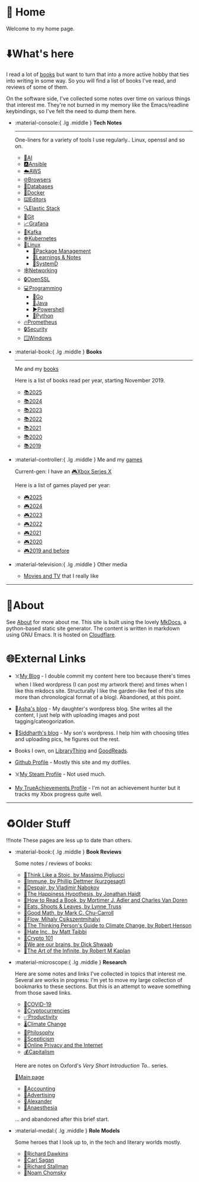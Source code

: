 # 🏡 Home

Welcome to my home page.

# ⬇️What's here

I read a lot of [books](books/index.md) but want to turn that into a
more active hobby that ties into writing in some way. So you will find
a list of books I've read, and reviews of some of them.

On the software side, I've collected some notes over time on various
things that interest me. They're not burned in my memory like the
Emacs/readline keybindings, so I've felt the need to dump them here.

<div class="grid cards" markdown>

-   :material-console:{ .lg .middle } __Tech Notes__

    ---

    One-liners for a variety of tools I use regularly.. Linux, openssl and
    so on.

    - [🧠AI](tech/ai.md)
    - [🅰️Ansible](tech/ansible.md)
    - [☁️AWS](tech/aws.md)
    - [🌐Browsers](tech/browsers.md)
    - [💾Databases](tech/databases.md)
    - [🐋Docker](tech/docker.md)
    - [⌨️Editors](tech/editors.md)
    - [🔍Elastic Stack](tech/elastic.md)
    - [💾Git](tech/git.md)
    - [📈Grafana](tech/grafana.md)
    - [🐞Kafka](tech/kafka.md)
    - [☸️Kubernetes](tech/k8s.md)
    - [🐧Linux](tech/linux/index.md)
        - [🐧Package Management](tech/linux/package-management.md)
        - [🐧Learnings & Notes](tech/linux/learnings-and-notes.md)
        - [🐧SystemD](tech/linux/systemd.md)
    - [🕸️Networking](tech/networking.md)
    - [🔒OpenSSL](tech/openssl.md)
    - [💻Programming](tech/programming/index.md)
        - [🐹Go](tech/programming/go.md)
        - [🍵Java](tech/programming/java.md)
        - [▶️Powershell](tech/programming/powershell.md)
        - [🐍Python](tech/programming/python.md)
    - [🔥Prometheus](tech/prometheus.md)
    - [🔒Security](tech/security.md)
    - [🪟Windows](tech/windows.md)

-   :material-book:{ .lg .middle } __Books__

    ---

    Me and my [books](books/index.md)

    Here is a list of books read per year, starting November 2019.

    - [📚2025](books/2025.md)
    - [📚2024](books/2024.md)
    - [📚2023](books/2023.md)
    - [📚2022](books/2022.md)
    - [📚2021](books/2021.md)
    - [📚2020](books/2020.md)
    - [📚2019](books/2019.md)


-   :material-controller:{ .lg .middle } Me and my [games](games/index.md)

    Current-gen: I have an [🎮Xbox Series X](games/xbox.md)

    Here is a list of games played per year:

    - [🎮2025](games/2025.md)
    - [🎮2024](games/2024.md)
    - [🎮2023](games/2023.md)
    - [🎮2022](games/2022.md)
    - [🎮2021](games/2021.md)
    - [🎮2020](games/2020.md)
    - [🎮2019 and before](games/2019-and-before.md)

-   :material-television:{ .lg .middle } Other media

    - [Movies and TV](archive/movies-and-tv.md) that I really like


</div>


---

# 🐧About

See [About](about.md) for more about me. This site is built using the
lovely [MkDocs](http://www.mkdocs.org), a python-based static site
generator. The content is written in markdown using GNU Emacs. It is
hosted on [Cloudflare](https://cloudflare.com/).

# 🌐External Links

- ☠️[My Blog](https://arunsrin.wordpress.com) - I double commit my
  content here too because there's times when I liked wordpress (I can
  post my artwork there) and times when I like this mkdocs site.
  Structurally I like the garden-like feel of this site more than
  chronological format of a blog). Abandoned, at this point.

- 🦄[Asha's blog](https://pinkwedelia.wordpress.com) - My daughter's
wordpress blog. She writes all the content, I just help with uploading
images and post tagging/cateogorization.

- 🐥[Siddharth's blog](https://astrogrug.wordpress.com) - My son's
wordpress. I help him with choosing titles and uploading pics, he
figures out the rest.

- Books I own, on
  [LibraryThing](https://www.librarything.com/catalog/indeliblestamp)
  and
  [GoodReads](https://www.goodreads.com/user/show/103052357-arun-s).

- [Github Profile](https://github.com/arunsrin/) - Mostly this site
  and my dotfiles.

- ☠️[My Steam Profile](https://steamcommunity.com/id/indeliblestamp) - Not used much.

- [My TrueAchievements
Profile](https://www.trueachievements.com/gamer/arunsrin) - I'm not an
achievement hunter but it tracks my Xbox progress quite well.

---

# ♻️Older Stuff

!!!note
    These pages are less up to date than others. 


<div class="grid cards" markdown>

-   :material-book:{ .lg .middle } __Book Reviews__

    Some notes / reviews of books:

    - [📝Think Like a Stoic, by Massimo Pigliucci](books/reviews/think-like-a-stoic.md)
    - [📝Immune, by Phillip Dettmer (kurzgesagt)](books/reviews/immune.md)
    - [📝Despair, by Vladimir Nabokov](books/reviews/despair.md)
    - [📝The Happiness Hypothesis, by Jonathan Haidt](books/reviews/happiness.md)
    - [📝How to Read a Book, by Mortimer J. Adler and Charles Van Doren](books/reviews/how-to-read-a-book.md)
    - [📝Eats, Shoots & Leaves, by Lynne Truss](books/reviews/eats-shoots-leaves.md)
    - [📝Good Math, by Mark C. Chu-Carroll](books/reviews/good-math.md)
    - [📝Flow, Mihaly Csikszentmihalyi](books/reviews/flow.md)
    - [📝The Thinking Person's Guide to Climate Change, by Robert Henson](books/reviews/thinking-climate-change.md)
    - [📝Hate Inc., by Matt Taibbi](books/reviews/hate-inc.md)
    - [📝Crypto 101](books/reviews/crypto101.md)
    - [📝We are our brains, by Dick Shwaab](books/reviews/we-are-our-brains.md)
    - [📝The Art of the Infinite, by Robert M Kaplan](books/reviews/the-art-of-the-infinite.md)

-   :material-microscope:{ .lg .middle } __Research__

    Here are some notes and links I've collected in topics that interest me. Several
    are works in progress: I'm yet to move my large collection of bookmarks to these
    sections. But this is an attempt to weave something from those saved links.

    - [🦠COVID-19](archive/research/covid-19.md)
    - [💸Cryptocurrencies](archive/research/cryptocurrencies.md)
    - [✅Productivity](archive/research/productivity.md)
    - [🌡️Climate Change](archive/research/climate-change.md)
    - [💭Philosophy](archive/research/philosophy.md)
    - [💭Scepticism](archive/research/scepticism.md)
    - [🔏Online Privacy and the Internet](archive/research/privacy-internet.md)
    - [💰Capitalism](archive/research/capitalism.md)


    Here are notes on Oxford's *Very Short Introduction To..* series.

    [📃Main page](books/intro/index.md)

    - [📃Accounting](books/intro/accounting.md)
    - [📃Advertising](books/intro/advertising.md)
    - [📃Alexander](books/intro/alexander.md)
    - [📃Anaesthesia](books/intro/anaesthesia.md)

    ... and abandoned after this brief start.

-   :material-medal:{ .lg .middle } __Role Models__

    Some heroes that I look up to, in the tech and literary worlds mostly.

    - [🧬Richard Dawkins](archive/heroes/dawkins.md)
    - [🌌Carl Sagan](archive/heroes/sagan.md)
    - [🐧Richard Stallman](archive/heroes/stallman.md)
    - [💭Noam Chomsky](archive/heroes/chomsky.md)


